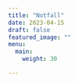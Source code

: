 ```yaml
---
title: "Notfall"
date: 2023-04-15
draft: false
featured_image: ""
menu:
  main:
    weight: 30

---
```

